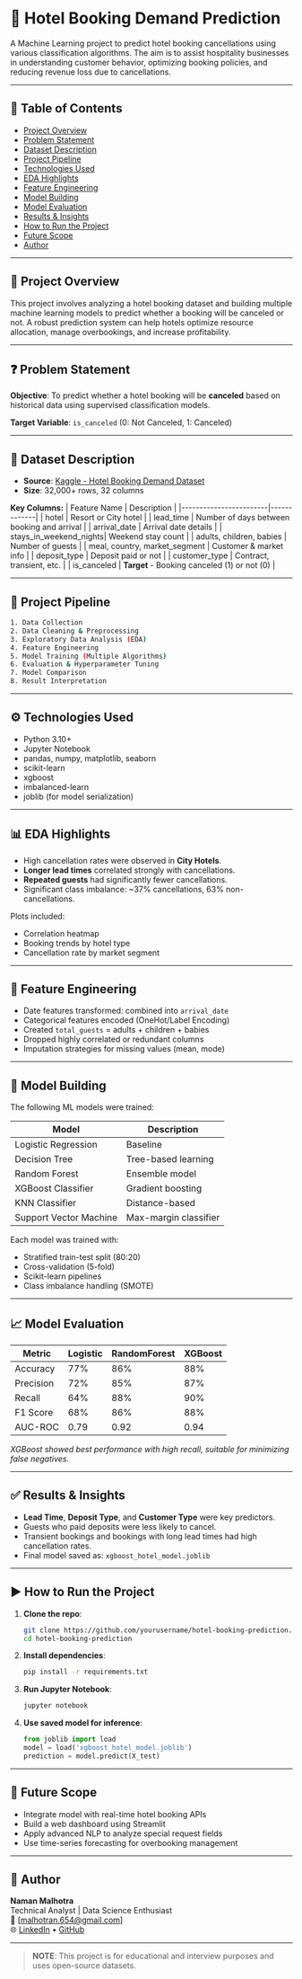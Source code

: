 
# 🏨 Hotel Booking Demand Prediction

A Machine Learning project to predict hotel booking cancellations using various classification algorithms. The aim is to assist hospitality businesses in understanding customer behavior, optimizing booking policies, and reducing revenue loss due to cancellations.

---

## 📌 Table of Contents

- [Project Overview](#project-overview)
- [Problem Statement](#problem-statement)
- [Dataset Description](#dataset-description)
- [Project Pipeline](#project-pipeline)
- [Technologies Used](#technologies-used)
- [EDA Highlights](#eda-highlights)
- [Feature Engineering](#feature-engineering)
- [Model Building](#model-building)
- [Model Evaluation](#model-evaluation)
- [Results & Insights](#results--insights)
- [How to Run the Project](#how-to-run-the-project)
- [Future Scope](#future-scope)
- [Author](#author)

---

## 📖 Project Overview

This project involves analyzing a hotel booking dataset and building multiple machine learning models to predict whether a booking will be canceled or not. A robust prediction system can help hotels optimize resource allocation, manage overbookings, and increase profitability.

---

## ❓ Problem Statement

**Objective**: To predict whether a hotel booking will be **canceled** based on historical data using supervised classification models.

**Target Variable**: `is_canceled` (0: Not Canceled, 1: Canceled)

---

## 📂 Dataset Description

- **Source**: [Kaggle - Hotel Booking Demand Dataset](https://www.kaggle.com/datasets/jessemostipak/hotel-booking-demand)
- **Size**: 32,000+ rows, 32 columns

**Key Columns:**
| Feature Name           | Description |
|------------------------|-------------|
| hotel                  | Resort or City hotel |
| lead_time              | Number of days between booking and arrival |
| arrival_date           | Arrival date details |
| stays_in_weekend_nights| Weekend stay count |
| adults, children, babies | Number of guests |
| meal, country, market_segment | Customer & market info |
| deposit_type           | Deposit paid or not |
| customer_type          | Contract, transient, etc. |
| is_canceled            | **Target** - Booking canceled (1) or not (0) |

---

## 🔁 Project Pipeline

```bash
1. Data Collection
2. Data Cleaning & Preprocessing
3. Exploratory Data Analysis (EDA)
4. Feature Engineering
5. Model Training (Multiple Algorithms)
6. Evaluation & Hyperparameter Tuning
7. Model Comparison
8. Result Interpretation
```

---

## ⚙️ Technologies Used

- Python 3.10+
- Jupyter Notebook
- pandas, numpy, matplotlib, seaborn
- scikit-learn
- xgboost
- imbalanced-learn
- joblib (for model serialization)

---

## 📊 EDA Highlights

- High cancellation rates were observed in **City Hotels**.
- **Longer lead times** correlated strongly with cancellations.
- **Repeated guests** had significantly fewer cancellations.
- Significant class imbalance: ~37% cancellations, 63% non-cancellations.

Plots included:
- Correlation heatmap
- Booking trends by hotel type
- Cancellation rate by market segment

---

## 🧱 Feature Engineering

- Date features transformed: combined into `arrival_date`
- Categorical features encoded (OneHot/Label Encoding)
- Created `total_guests` = adults + children + babies
- Dropped highly correlated or redundant columns
- Imputation strategies for missing values (mean, mode)

---

## 🤖 Model Building

The following ML models were trained:

| Model               | Description |
|--------------------|-------------|
| Logistic Regression| Baseline |
| Decision Tree       | Tree-based learning |
| Random Forest       | Ensemble model |
| XGBoost Classifier  | Gradient boosting |
| KNN Classifier      | Distance-based |
| Support Vector Machine | Max-margin classifier |

Each model was trained with:
- Stratified train-test split (80:20)
- Cross-validation (5-fold)
- Scikit-learn pipelines
- Class imbalance handling (SMOTE)

---

## 📈 Model Evaluation

| Metric        | Logistic | RandomForest | XGBoost |
|---------------|----------|--------------|---------|
| Accuracy      | 77%      | 86%          | 88%     |
| Precision     | 72%      | 85%          | 87%     |
| Recall        | 64%      | 88%          | 90%     |
| F1 Score      | 68%      | 86%          | 88%     |
| AUC-ROC       | 0.79     | 0.92         | 0.94    |

*XGBoost showed best performance with high recall, suitable for minimizing false negatives.*

---

## ✅ Results & Insights

- **Lead Time**, **Deposit Type**, and **Customer Type** were key predictors.
- Guests who paid deposits were less likely to cancel.
- Transient bookings and bookings with long lead times had high cancellation rates.
- Final model saved as: `xgboost_hotel_model.joblib`

---

## ▶️ How to Run the Project

1. **Clone the repo**:
   ```bash
   git clone https://github.com/yourusername/hotel-booking-prediction.git
   cd hotel-booking-prediction
   ```

2. **Install dependencies**:
   ```bash
   pip install -r requirements.txt
   ```

3. **Run Jupyter Notebook**:
   ```bash
   jupyter notebook
   ```

4. **Use saved model for inference**:
   ```python
   from joblib import load
   model = load('xgboost_hotel_model.joblib')
   prediction = model.predict(X_test)
   ```

---

## 🔮 Future Scope

- Integrate model with real-time hotel booking APIs
- Build a web dashboard using Streamlit
- Apply advanced NLP to analyze special request fields
- Use time-series forecasting for overbooking management

---

## 👤 Author

**Naman Malhotra**  
Technical Analyst | Data Science Enthusiast  
📧 [malhotran.654@gmail.com]  
🌐 [LinkedIn](ttps://linkedin.com/in/naman-malhotra-658b212b2/) • [GitHub](https://github.com/devilhunterrr221)

---

> **NOTE**: This project is for educational and interview purposes and uses open-source datasets.
